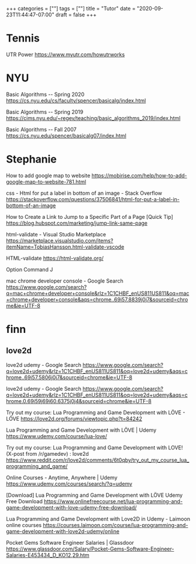 +++
categories = [""]
tags = [""]
title = "Tutor"
date = "2020-09-23T11:44:47-07:00"
draft = false
+++

# Tennis
UTR Power
https://www.myutr.com/howutrworks

# NYU

Basic Algorithms -- Spring 2020
https://cs.nyu.edu/cs/faculty/spencer/basicalg/index.html

Basic Algorithms -- Spring 2019
https://cims.nyu.edu/~regev/teaching/basic_algorithms_2019/index.html

Basic Algorithms -- Fall 2007
https://cs.nyu.edu/spencer/basicalg07/index.html

# Stephanie

How to add google map to website
https://mobirise.com/help/how-to-add-google-map-to-website-781.html

css - Html for put a label in bottom of an image - Stack Overflow
https://stackoverflow.com/questions/37506841/html-for-put-a-label-in-bottom-of-an-image

How to Create a Link to Jump to a Specific Part of a Page [Quick Tip]
https://blog.hubspot.com/marketing/jump-link-same-page

html-validate - Visual Studio Marketplace
https://marketplace.visualstudio.com/items?itemName=TobiasHansson.html-validate-vscode

HTML-validate
https://html-validate.org/

Option Command J

mac chrome developer console - Google Search
https://www.google.com/search?q=mac+chrome+developer+console&rlz=1C1CHBF_enUS811US811&oq=mac+chrome+developer+console&aqs=chrome..69i57.8839j0j7&sourceid=chrome&ie=UTF-8

# finn

## love2d

love2d udemy - Google Search
https://www.google.com/search?q=love2d+udemy&rlz=1C1CHBF_enUS811US811&oq=love2d+udemy&aqs=chrome..69i57.5806j0j7&sourceid=chrome&ie=UTF-8

love2d udemy - Google Search
https://www.google.com/search?q=love2d+udemy&rlz=1C1CHBF_enUS811US811&oq=love2d+udemy&aqs=chrome.0.69i59j69i60.6375j0j4&sourceid=chrome&ie=UTF-8

Try out my course: Lua Programming and Game Development with LÖVE - LÖVE
https://love2d.org/forums/viewtopic.php?t=84242

Lua Programming and Game Development with LÖVE | Udemy
https://www.udemy.com/course/lua-love/

Try out my course: Lua Programming and Game Development with LOVE! (X-post from /r/gamedev) : love2d
https://www.reddit.com/r/love2d/comments/6t0qby/try_out_my_course_lua_programming_and_game/

Online Courses - Anytime, Anywhere | Udemy
https://www.udemy.com/courses/search/?q=udemy

[Download] Lua Programming and Game Development with LÖVE Udemy Free Download
https://www.onlinefreecourse.net/lua-programming-and-game-development-with-love-udemy-free-download/

Lua Programming and Game Development with Love2D in Udemy - Laimoon online courses
https://courses.laimoon.com/course/lua-programming-and-game-development-with-love2d-udemy/online

Pocket Gems Software Engineer Salaries | Glassdoor
https://www.glassdoor.com/Salary/Pocket-Gems-Software-Engineer-Salaries-E453434_D_KO12,29.htm
